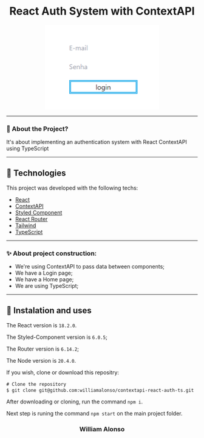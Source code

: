 <h1 align="center">
  React Auth System with ContextAPI
</h1>

<div align="center">
  <img src="/public/home.png" alt"auth system" title="auth system" width="300" />
</div>

---




### 🤔 About the Project?

It's about implementing an authentication system with React ContextAPI using TypeScript

---

## 🚀 Technologies

This project was developed with the following techs:

- [React](https://react.dev/)
- [ContextAPI](https://legacy.reactjs.org/docs/context.html#api)
- [Styled Component](https://styled-components.com/)
- [React Router](https://reactrouter.com/en/main)
- [Tailwind](https://tailwindcss.com)
- [TypeScript](https://www.typescriptlang.org)

---

### ✨ About project construction:

- We're using ContextAPI to pass data between components;
- We have a Login page;
- We have a Home page;
- We are using TypeScript;

---

## 🙅 Instalation and uses

The React version is `18.2.0`.

The Styled-Component version is `6.0.5`;

The Router version is `6.14.2`;

The Node version is `20.4.0`.

If you wish, clone or download this repositry:

```
# Clone the repository
$ git clone git@github.com:williamalonso/contextapi-react-auth-ts.git
```

After downloading or cloning, run the command `npm i`.

Next step is runing the command `npm start` on the main project folder.

<h3 align="center">William Alonso</h3>

